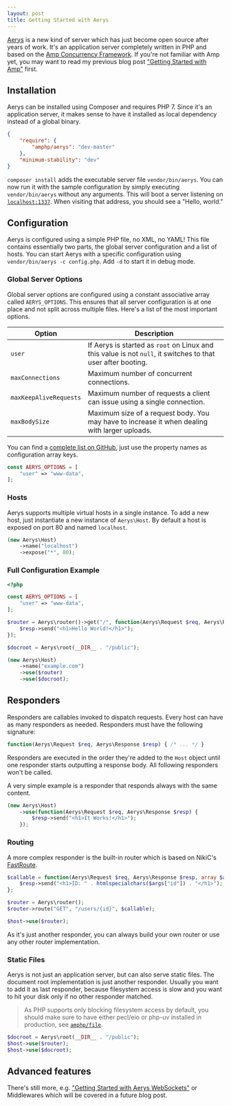 ```yaml
---
layout: post
title: Getting Started with Aerys
---
```

[Aerys](https://github.com/amphp/aerys) is a new kind of server which has just become open source after years of work. It's an application server completely written in PHP and based on the [Amp Concurrency Framework](https://github.com/amphp/amp). If you're not familiar with Amp yet, you may want to read my previous blog post ["Getting Started with Amp"](/2015/09/20/getting-started-with-amp.html) first.

## Installation

Aerys can be installed using Composer and requires PHP 7. Since it's an application server, it makes sense to have it installed as local dependency instead of a global binary.

```json
{
    "require": {
        "amphp/aerys": "dev-master"
    },
    "minimum-stability": "dev"
}
```

`composer install` adds the executable server file `vendor/bin/aerys`. You can now run it with the sample configuration by simply executing `vendor/bin/aerys` without any arguments. This will boot a server listening on [`localhost:1337`](http://localhost:1337/). When visiting that address, you should see a "Hello, world."

## Configuration

Aerys is configured using a simple PHP file, no XML, no YAML! This file contains essentially two parts, the global server configuration and a list of hosts. You can start Aerys with a specific configuration using `vendor/bin/aerys -c config.php`. Add `-d` to start it in debug mode.

### Global Server Options

Global server options are configured using a constant associative array called `AERYS_OPTIONS`. This ensures that all server configuration is at one place and not split across multiple files. Here's a list of the most important options.

Option                 | Description
-----------------------|------------
`user`                 | If Aerys is started as `root` on Linux and this value is not `null`, it switches to that user after booting.
`maxConnections`       | Maximum number of concurrent connections.
`maxKeepAliveRequests` | Maximum number of requests a client can issue using a single connection.
`maxBodySize`          | Maximum size of a request body. You may have to increase it when dealing with larger uploads.

You can find a [complete list on GitHub](https://github.com/amphp/aerys/blob/master/lib/Options.php), just use the property names as configuration array keys.

```php
const AERYS_OPTIONS = [
	"user" => "www-data",
];
```

### Hosts

Aerys supports multiple virtual hosts in a single instance. To add a new host, just instantiate a new instance of `Aerys\Host`. By default a host is exposed on port 80 and named `localhost`.

```php
(new Aerys\Host)
	->name("localhost")
	->expose("*", 80);
```

### Full Configuration Example

```php
<?php

const AERYS_OPTIONS = [
	"user" => "www-data",
];

$router = Aerys\router()->get("/", function(Aerys\Request $req, Aerys\Response $resp) {
	$resp->send("<h1>Hello World!</h1>");
});

$docroot = Aerys\root(__DIR__ . "/public");

(new Aerys\Host)
	->name("example.com")
	->use($router)
	->use($docroot);
```

## Responders

Responders are callables invoked to dispatch requests. Every host can have as many responders as needed. Responders must have the following signature:

```php
function(Aerys\Request $req, Aerys\Response $resp) { /* ... */ }
```

Responders are executed in the order they're added to the `Host` object until one responder starts outputting a response body. All following responders won't be called.

A very simple example is a responder that responds always with the same content.

```php
(new Aerys\Host)
	->use(function(Aerys\Request $req, Aerys\Response $resp) {
		$resp->send("<h1>It Works!</h1>");
	});
```

### Routing

A more complex responder is the built-in router which is based on NikiC's [FastRoute](https://github.com/nikic/FastRoute).

```php
$callable = function(Aerys\Request $req, Aerys\Response $resp, array $args) {
	$resp->send("<h1>ID: " . htmlspecialchars($args["id"]) . "</h1>");
};

$router = Aerys\router();
$router->route("GET", "/users/{id}", $callable);

$host->use($router);
```

As it's just another responder, you can always build your own router or use any other router implementation.

### Static Files

Aerys is not just an application server, but can also serve static files. The document root implementation is just another responder. Usually you want to add it as last responder, because filesystem access is slow and you want to hit your disk only if no other responder matched.

> As PHP supports only blocking filesystem access by default, you should make sure to have either pecl/eio or php-uv installed in production, see [`amphp/file`](https://github.com/amphp/file).

```php
$docroot = Aerys\root(__DIR__ . "/public");
$host->use($router);
$host->use($docroot);
```

## Advanced features

There's still more, e.g. ["Getting Started with Aerys WebSockets"](/2015/10/20/getting-started-with-aerys-websockets.html) or Middlewares which will be covered in a future blog post.
